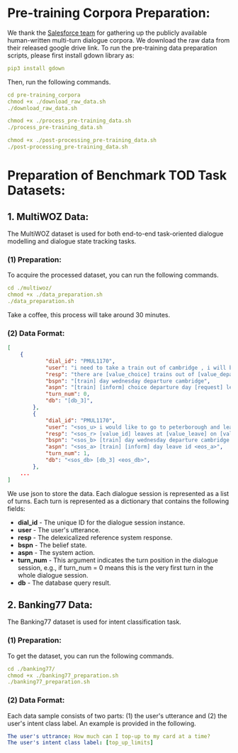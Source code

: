 # Pre-training Corpora Preparation:

We thank the [Salesforce team](https://github.com/jasonwu0731/ToD-BERT) for gathering up the publicly available human-written multi-turn dialogue corpora. We download the raw data from their released google drive link. To run the pre-training data preparation scripts, please first install gdown library as:
```yaml
pip3 install gdown
```

Then, run the following commands.
```yaml
cd pre-training_corpora
chmod +x ./download_raw_data.sh
./download_raw_data.sh

chmod +x ./process_pre-training_data.sh
./process_pre-training_data.sh

chmod +x ./post-processing_pre-training_data.sh
./post-processing_pre-training_data.sh
```




# Preparation of Benchmark TOD Task Datasets:
## 1. MultiWOZ Data:
The MultiWOZ dataset is used for both end-to-end task-oriented dialogue modelling and dialogue state tracking tasks.
### (1) Preparation:
To acquire the processed dataset, you can run the following commands. 
```yaml
cd ./multiwoz/
chmod +x ./data_preparation.sh
./data_preparation.sh
```
Take a coffee, this process will take around 30 minutes.

### (2) Data Format:
```json
[
    {
            "dial_id": "PMUL1170",
            "user": "i need to take a train out of cambridge , i will be leaving town on wednesday .",
            "resp": "there are [value_choice] trains out of [value_departure] on [value_day] . do you have a departure time in mind ?",
            "bspn": "[train] day wednesday departure cambridge",
            "aspn": "[train] [inform] choice departure day [request] leave",
            "turn_num": 0,
            "db": "[db_3]",
        },
        {
            "dial_id": "PMUL1170",
            "user": "<sos_u> i would like to go to peterborough and leave after 12:45 , i have to attend a meeting beforehand . <eos_u>",
            "resp": "<sos_r> [value_id] leaves at [value_leave] on [value_day] . will that work for you ? <eos_r>",
            "bspn": "<sos_b> [train] day wednesday departure cambridge leave 12:45 destination peterborough <eos_b>",
            "aspn": "<sos_a> [train] [inform] day leave id <eos_a>",
            "turn_num": 1,
            "db": "<sos_db> [db_3] <eos_db>",
        },
    ...
]
```
We use json to store the data. Each dialogue session is represented as a list of turns. Each turn is represented as a dictionary that contains the following fields:

* **dial_id** - The unique ID for the dialogue session instance. 
* **user** - The user's utterance.
* **resp** - The delexicalized reference system response.
* **bspn** - The belief state.
* **aspn** - The system action.
* **turn_num** - This argument indicates the turn position in the dialogue session, e.g., if turn_num = 0 means this is the very first turn in the whole dialogue session.
* **db** - The database query result.

## 2. Banking77 Data:
The Banking77 dataset is used for intent classification task.
### (1) Preparation:
To get the dataset, you can run the following commands.
```yaml
cd ./banking77/
chmod +x ./banking77_preparation.sh
./banking77_preparation.sh
```
### (2) Data Format:
Each data sample consists of two parts: (1) the user's utterance and (2) the user's intent class label. An example is provided in the following.
```yaml
The user's uttrance: How much can I top-up to my card at a time?
The user's intent class label: [top_up_limits]
```
